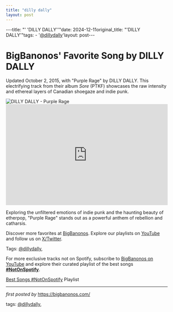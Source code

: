 ```yaml
---
title: "dilly dally"
layout: post
---
```

---title: "' 'DILLY DALLY''"date: 2024-12-11original_title: "'DILLY DALLY'"tags:  - '[@dillydally](/tags/dillydally/)'layout: post---<!-- Post Title --><h1 >BigBanonos' Favorite Song by DILLY DALLY</h1> <!-- Introductory Text --><p >Updated October 2, 2015, with "Purple Rage" by DILLY DALLY. This electrifying track from their album *Sore* (PTKF) showcases the raw intensity and ethereal layers of Canadian shoegaze and indie punk.</p> <!-- Featured Image --><div > <img src="https://encrypted-tbn0.gstatic.com/images?q=tbn:ANd9GcT9aypUYgR_QB4u-o14jbtSmwZ3-AUf70Ioww&s" alt="DILLY DALLY - Purple Rage" /></div> <!-- YouTube Video Embed --><div > <iframe width="100%" height="315" src="https://www.youtube.com/embed/CGyRZ8wtsdw" title="Dilly Dally - Purple Rage" frameborder="0" allow="accelerometer; autoplay; clipboard-write; encrypted-media; gyroscope; picture-in-picture; web-share" referrerpolicy="strict-origin-when-cross-origin" allowfullscreen></iframe></div> <!-- Song Information --><div > <p>Exploring the unfiltered emotions of indie punk and the haunting beauty of etherpop, "Purple Rage" stands out as a powerful anthem of rebellion and catharsis.</p></div> <!-- Footer Links --><div > <p>Discover more favorites at <a href="https://bigbanonos.com/" target="_blank">BigBanonos</a>. Explore our playlists on <a href="https://www.youtube.com/[@BigBanonos](/tags/BigBanonos/)" target="_blank">YouTube</a> and follow us on <a href="https://x.com/bigbanonos" target="_blank">X/Twitter</a>.</p></div> <!-- Tags --><p >Tags: [@dillydally](/tags/dillydally/),</p><!--Subscribe and Playlist Links--><div>    <p>For more exclusive tracks not on Spotify, subscribe to <a href="https://www.youtube.com/[@BigBanonos](/tags/BigBanonos/)" target="_blank">BigBanonos on YouTube</a> and explore their curated playlist of the best songs <strong>[#NotOnSpotify](/tags/NotOnSpotify/)</strong>.</p>    <p><a href="https://www.youtube.com/playlist?list=PLtuNtuTatqI0kFahUCbtbfenC_ET5O_tr" target="_blank">Best Songs [#NotOnSpotify](/tags/NotOnSpotify/) Playlist<br /></a></p></div><hr /><p><em>first posted by</em> <a href="https://bigbanonos.com/" rel="noopener" target="_new">https://bigbanonos.com/</a></p><p>tags: [@dillydally](/tags/dillydally/),</p>